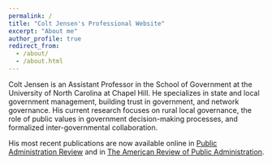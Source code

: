 ```yaml
---
permalink: /
title: "Colt Jensen's Professional Website"
excerpt: "About me"
author_profile: true
redirect_from: 
  - /about/
  - /about.html
--- 
```


Colt Jensen is an Assistant Professor in the School of Government at the University of North Carolina at Chapel Hill. He specializes in state and local government management, building trust in government, and network governance. His current research focuses on rural local governance, the role of public values in government decision-making processes, and formalized inter-governmental collaboration. 

His most recent publications are now available online in [Public Administration Review](https://onlinelibrary.wiley.com/doi/epdf/10.1111/puar.13794) and in [The American Review of Public Administration](https://doi.org/10.1177/02750740251355241).



